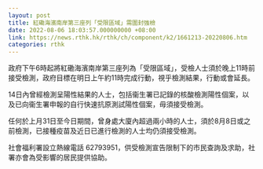 ```yaml
---
layout: post
title: 紅磡海濱南岸第三座列「受限區域」需圍封強檢
date: 2022-08-06 18:03:57.000000000 +08:00
link: https://news.rthk.hk/rthk/ch/component/k2/1661213-20220806.htm
categories: rthk
---
```


政府下午6時起將紅磡海濱南岸第三座列為「受限區域」，受檢人士須於晚上11時前接受檢測，政府目標在明日上午約11時完成行動，視乎檢測結果，行動或會延長。

14日內曾經檢測呈陽性結果的人士，包括衞生署已記錄的核酸檢測陽性個案，以及已向衞生署申報的自行快速抗原測試陽性個案，毋須接受檢測。

任何於上月31日至今日期間，曾身處大廈內超過兩小時的人士，須於8月8日或之前檢測，已接種疫苗及近日已進行檢測的人士均仍須接受檢測。

社會福利署設立熱線電話 62793951，供受檢測宣告限制下的市民查詢及求助，社署亦會為受影響的居民提供協助。
